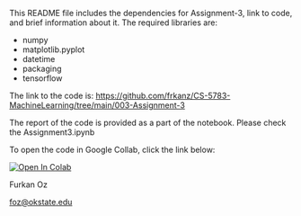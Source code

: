 This README file includes the dependencies for Assignment-3, link to code, and brief information about it.
The required libraries are:

*   numpy
*   matplotlib.pyplot
*   datetime
*   packaging
*   tensorflow

The link to the code is:
https://github.com/frkanz/CS-5783-MachineLearning/tree/main/003-Assignment-3

The report of the code is provided as a part of the notebook. Please check the Assignment3.ipynb

To open the code in Google Collab, click the link below:

[![Open In Colab](https://colab.research.google.com/assets/colab-badge.svg)](https://colab.research.google.com/github/frkanz/CS-5783-MachineLearning/blob/main/003-Assignment-3/Assignment3.ipynb)

Furkan Oz

foz@okstate.edu
